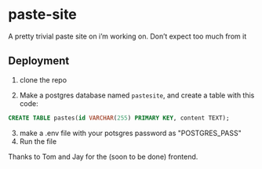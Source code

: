 # paste-site
A pretty trivial paste site on i’m working on. Don’t expect too much from it

## Deployment
1. clone the repo

2. Make a postgres database named `pastesite`, and create a table with this code: 
```sql
CREATE TABLE pastes(id VARCHAR(255) PRIMARY KEY, content TEXT);
```

3. make a .env file with your potsgres password as "POSTGRES_PASS"
4. Run the file

Thanks to Tom and Jay for the (soon to be done) frontend.
